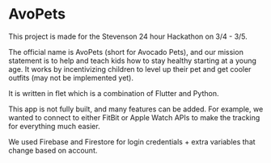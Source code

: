 # AvoPets

This project is made for the Stevenson 24 hour Hackathon on 3/4 - 3/5.

The official name is AvoPets (short for Avocado Pets), and our mission statement is to help and teach kids how to stay healthy starting at a young age. It works by incentivizing children to level up their pet and get cooler outfits (may not be implemented yet).

It is written in flet which is a combination of Flutter and Python.

This app is not fully built, and many features can be added.
For example, we wanted to connect to either FitBit or Apple Watch APIs to make the tracking for everything much easier.

We used Firebase and Firestore for login credentials + extra variables that change based on account.


